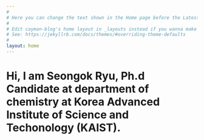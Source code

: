 ```yaml
---
#
# Here you can change the text shown in the Home page before the Latest Posts section.
#
# Edit cayman-blog's home layout in _layouts instead if you wanna make some changes
# See: https://jekyllrb.com/docs/themes/#overriding-theme-defaults
#
layout: home
---
```

# Hi, I am Seongok Ryu, Ph.d Candidate at department of chemistry at Korea Advanced Institute of Science and Techonology (KAIST). 
